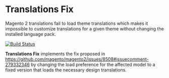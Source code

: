 # Translations Fix

Magento 2 translations fail to load theme translations which makes it impossible to customize translations for a given 
theme without changing the installed language pack.

[![Build Status](https://travis-ci.com/SemExpert/SemExpert_TranslationsFix.svg?token=Vtu3xAasqeXnRBBgyGLb&branch=master)](https://travis-ci.com/SemExpert/SemExpert_TranslationsFix)

**Translations Fix** implements the fix proposed in 
https://github.com/magento/magento2/issues/8508#issuecomment-279332346 by changing the load preference for the affected
model to a fixed version that loads the necessary design translations.
